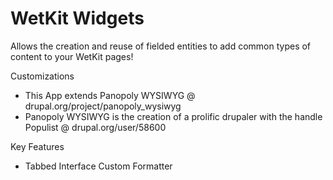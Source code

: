 WetKit Widgets
================
Allows the creation and reuse of fielded entities  to add common types of content to your WetKit pages!

Customizations
* This App extends Panopoly WYSIWYG @ drupal.org/project/panopoly_wysiwyg
* Panopoly WYSIWYG is the creation of a prolific drupaler with the handle Populist @ drupal.org/user/58600

Key Features
* Tabbed Interface Custom Formatter